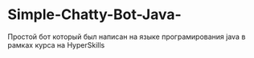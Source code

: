 # Simple-Chatty-Bot-Java-
Простой бот который был написан на языке програмирования java в рамках курса на HyperSkills
